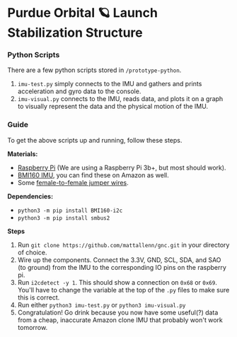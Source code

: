 # Purdue Orbital 🪐 Launch Stabilization Structure 

### Python Scripts

There are a few python scripts stored in `/prototype-python`. 

1. `imu-test.py` simply connects to the IMU and gathers and prints acceleration and gyro data to the console.
2. `imu-visual.py` connects to the IMU, reads data, and plots it on a graph to visually represent the data and the physical motion of the IMU.

### Guide

To get the above scripts up and running, follow these steps.

**Materials:** 
- [Raspberry Pi](https://www.raspberrypi.com/products/raspberry-pi-3-model-b-plus/) (We are using a Raspberry Pi 3b+, but most should work).
- [BMI160 IMU](https://www.bosch-sensortec.com/products/motion-sensors/imus/bmi160/), you can find these on Amazon as well.
- Some [female-to-female jumper wires](https://www.amazon.com/GenBasic-Piece-Female-Jumper-Wires/dp/B01L5ULRUA?th=1).

**Dependencies:**
- `python3 -m pip install BMI160-i2c`
- `python3 -m pip install smbus2`

**Steps**

1. Run `git clone https://github.com/mattallenn/gnc.git` in your directory of choice.
2. Wire up the components. Connect the 3.3V, GND, SCL, SDA, and SAO (to ground) from the IMU to the corresponding IO pins on the raspberry pi.
3. Run `i2cdetect -y 1`. This should show a connection on `0x68` or `0x69`. You'll have to change the variable at the top of the `.py` files to
make sure this is correct.
4. Run either `python3 imu-test.py` or `python3 imu-visual.py`
5. Congratulation! Go drink because you now have some useful(?) data from a cheap, inaccurate Amazon clone IMU that probably won't work tomorrow. 
